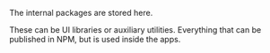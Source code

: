 The internal packages are stored here. 

These can be UI libraries or auxiliary utilities. 
Everything that can be published in NPM, but is used inside the apps.
